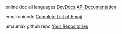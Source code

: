 online doc all languages
[DevDocs API Documentation]( https://devdocs.io/ )

emoji unicode
[Complete List of Emoji]( http://www.fileformat.info/info/emoji/list.htm )

umaumax github repo
[Your Repositories]( https://github.com/umaumax?tab=repositories )

